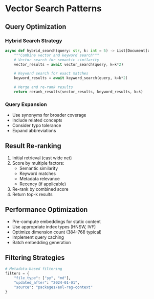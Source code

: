 # Vector Search Patterns

## Query Optimization

### Hybrid Search Strategy
```python
async def hybrid_search(query: str, k: int = 5) -> List[Document]:
    """Combine vector and keyword search"""
    # Vector search for semantic similarity
    vector_results = await vector_search(query, k=k*2)
    
    # Keyword search for exact matches
    keyword_results = await keyword_search(query, k=k*2)
    
    # Merge and re-rank results
    return rerank_results(vector_results, keyword_results, k=k)
```

### Query Expansion
- Use synonyms for broader coverage
- Include related concepts
- Consider typo tolerance
- Expand abbreviations

## Result Re-ranking
1. Initial retrieval (cast wide net)
2. Score by multiple factors:
   - Semantic similarity
   - Keyword matches
   - Metadata relevance
   - Recency (if applicable)
3. Re-rank by combined score
4. Return top-k results

## Performance Optimization
- Pre-compute embeddings for static content
- Use appropriate index types (HNSW, IVF)
- Optimize dimension count (384-768 typical)
- Implement query caching
- Batch embedding generation

## Filtering Strategies
```python
# Metadata-based filtering
filters = {
    "file_type": ["py", "md"],
    "updated_after": "2024-01-01",
    "source": "packages/eol-rag-context"
}
```